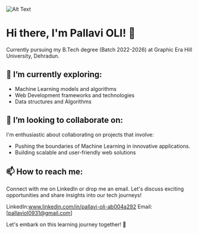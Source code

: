 ![Alt Text](https://media.giphy.com/media/ZFkfEcgBREFZC/giphy.gif)
# Hi there, I'm Pallavi OLI! 👋

Currently pursuing my B.Tech degree (Batch 2022-2026) at Graphic Era Hill University, Dehradun. 

## 🔭 I’m currently exploring:
- Machine Learning models and algorithms
- Web Development frameworks and technologies
- Data structures and Algorithms


## 🤝 I’m looking to collaborate on:
I'm enthusiastic about collaborating on projects that involve:
- Pushing the boundaries of Machine Learning in innovative applications.
- Building scalable and user-friendly web solutions

## 📫 How to reach me:
Connect with me on LinkedIn or drop me an email. 
Let's discuss exciting opportunities and share insights into our tech journeys!

LinkedIn:www.linkedin.com/in/pallavi-oli-ab004a292
Email: [pallaviol0931@gmail.com]


Let's embark on this learning journey together! 🚀
